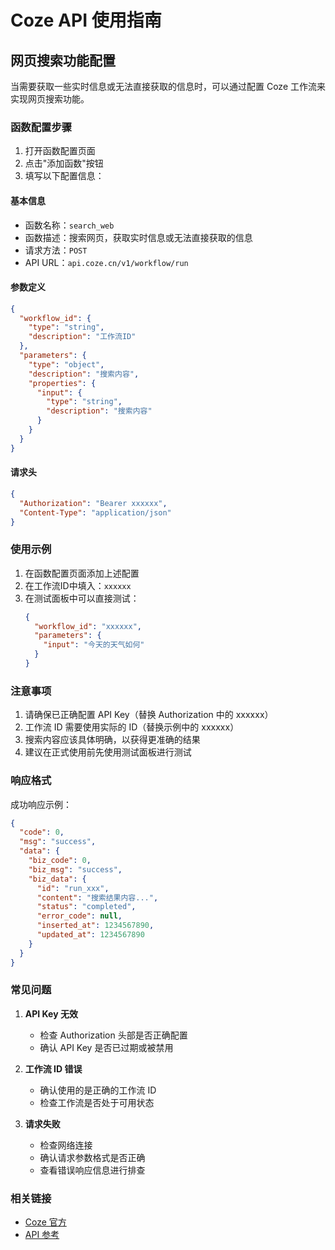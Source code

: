 # Coze API 使用指南

## 网页搜索功能配置

当需要获取一些实时信息或无法直接获取的信息时，可以通过配置 Coze 工作流来实现网页搜索功能。

### 函数配置步骤

1. 打开函数配置页面
2. 点击"添加函数"按钮
3. 填写以下配置信息：

#### 基本信息
- 函数名称：`search_web`
- 函数描述：搜索网页，获取实时信息或无法直接获取的信息
- 请求方法：`POST`
- API URL：`api.coze.cn/v1/workflow/run`

#### 参数定义
```json
{
  "workflow_id": {
    "type": "string",
    "description": "工作流ID"
  },
  "parameters": {
    "type": "object",
    "description": "搜索内容",
    "properties": {
      "input": {
        "type": "string",
        "description": "搜索内容"
      }
    }
  }
}
```

#### 请求头
```json
{
  "Authorization": "Bearer xxxxxx",
  "Content-Type": "application/json"
}
```

### 使用示例

1. 在函数配置页面添加上述配置
2. 在工作流ID中填入：`xxxxxx`
3. 在测试面板中可以直接测试：
   ```json
   {
     "workflow_id": "xxxxxx",
     "parameters": {
       "input": "今天的天气如何"
     }
   }
   ```

### 注意事项

1. 请确保已正确配置 API Key（替换 Authorization 中的 xxxxxx）
2. 工作流 ID 需要使用实际的 ID（替换示例中的 xxxxxx）
3. 搜索内容应该具体明确，以获得更准确的结果
4. 建议在正式使用前先使用测试面板进行测试

### 响应格式

成功响应示例：
```json
{
  "code": 0,
  "msg": "success",
  "data": {
    "biz_code": 0,
    "biz_msg": "success",
    "biz_data": {
      "id": "run_xxx",
      "content": "搜索结果内容...",
      "status": "completed",
      "error_code": null,
      "inserted_at": 1234567890,
      "updated_at": 1234567890
    }
  }
}
```

### 常见问题

1. **API Key 无效**
   - 检查 Authorization 头部是否正确配置
   - 确认 API Key 是否已过期或被禁用

2. **工作流 ID 错误**
   - 确认使用的是正确的工作流 ID
   - 检查工作流是否处于可用状态

3. **请求失败**
   - 检查网络连接
   - 确认请求参数格式是否正确
   - 查看错误响应信息进行排查

### 相关链接

- [Coze 官方](https://www.coze.cn/)
- [API 参考](https://www.coze.cn/open/docs/developer_guides/workflow_run)
